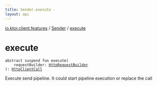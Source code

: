 ```yaml
---
title: Sender.execute - 
layout: api
---
```


<div class='api-docs-breadcrumbs'><a href="../index.html">io.ktor.client.features</a> / <a href="index.html">Sender</a> / <a href="./execute.html">execute</a></div>

# execute

<div class="signature"><code><span class="keyword">abstract</span> <span class="keyword">suspend</span> <span class="keyword">fun </span><span class="identifier">execute</span><span class="symbol">(</span><br/>&nbsp;&nbsp;&nbsp;&nbsp;<span class="parameterName" id="io.ktor.client.features.Sender$execute(io.ktor.client.request.HttpRequestBuilder)/requestBuilder">requestBuilder</span><span class="symbol">:</span>&nbsp;<a href="../../io.ktor.client.request/-http-request-builder/index.html"><span class="identifier">HttpRequestBuilder</span></a><br/><span class="symbol">)</span><span class="symbol">: </span><a href="../../io.ktor.client.call/-http-client-call/index.html"><span class="identifier">HttpClientCall</span></a></code></div>

Execute send pipeline. It could start pipeline execution or replace the call

